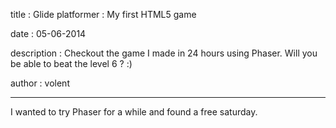 title : Glide platformer : My first HTML5 game

date : 05-06-2014

description : Checkout the game I made in 24 hours using Phaser. Will you be able to beat the level 6 ? :)

author : volent

----------

I wanted to try Phaser for a while and found a free saturday.

<script type="text/javascript" src="static/glide/phaser.min.js"></script>
<script type="text/javascript" src="static/glide/load.js"></script>
<script type="text/javascript" src="static/glide/menu.js"></script>
<script type="text/javascript" src="static/glide/end.js"></script>
<script type="text/javascript" src="static/glide/play.js"></script>
<script type="text/javascript" src="static/glide/main.js"></script>

<div id="game_div"></div>
